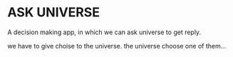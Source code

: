 
# ASK UNIVERSE

A decision making app, in which we can ask universe to get reply.

we have to give choise to the universe. the universe choose one of them...


